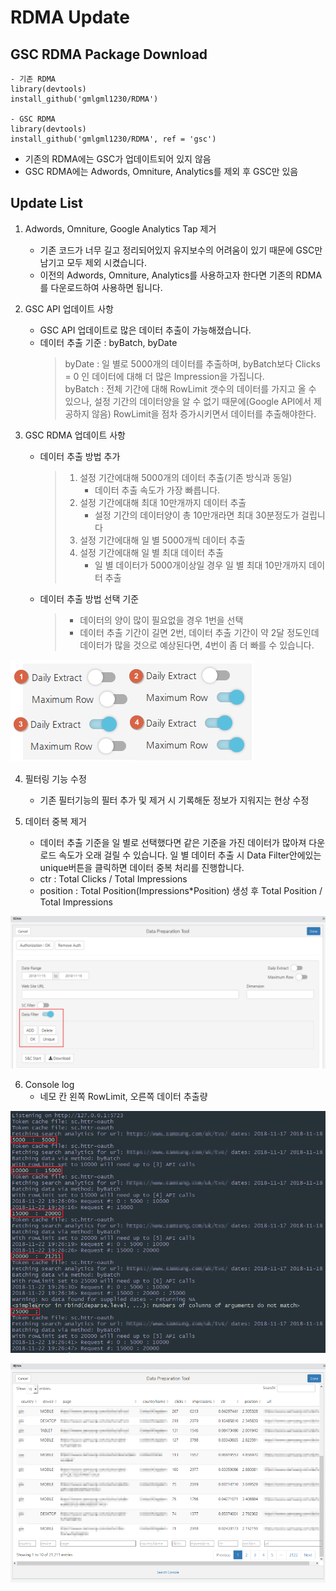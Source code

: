 # RDMA Update

## GSC RDMA Package Download

```
- 기존 RDMA
library(devtools)
install_github('gmlgml1230/RDMA')

- GSC RDMA
library(devtools)
install_github('gmlgml1230/RDMA', ref = 'gsc')
```

- 기존의 RDMA에는 GSC가 업데이트되어 있지 않음
- GSC RDMA에는 Adwords, Omniture, Analytics를 제외 후 GSC만 있음

## Update List

1. Adwords, Omniture, Google Analytics Tap 제거
    - 기존 코드가 너무 길고 정리되어있지 유지보수의 어려움이 있기 때문에 GSC만 남기고 모두 제외 시켰습니다.
    - 이전의 Adwords, Omniture, Analytics를 사용하고자 한다면 기존의 RDMA를 다운로드하여 사용하면 됩니다.

2. GSC API 업데이트 사항
    - GSC API 업데이트로 많은 데이터 추출이 가능해졌습니다.
    - 데이터 추출 기준 : byBatch, byDate
      > byDate : 일 별로 5000개의 데이터를 추출하며, byBatch보다 Clicks = 0 인 데이터에 대해 더 많은 Impression을 가집니다.  
      > byBatch : 전체 기간에 대해 RowLimit 갯수의 데이터를 가지고 올 수 있으나, 설정 기간의 데이터양을 알 수 없기 때문에(Google API에서 제공하지 않음) RowLimit을 점차 증가시키면서 데이터를 추출해야한다.

3. GSC RDMA 업데이트 사항
    - 데이터 추출 방법 추가
      > 1. 설정 기간에대해 5000개의 데이터 추출(기존 방식과 동일)
      >     - 데이터 추출 속도가 가장 빠릅니다.
      > 2. 설정 기간에대해 최대 10만개까지 데이터 추출
      >     - 설정 기간의 데이터양이 총 10만개라면 최대 30분정도가 걸립니다
      > 3. 설정 기간에대해 일 별 5000개씩 데이터 추출
      > 4. 설정 기간에대해 일 별 최대 데이터 추출
      >     - 일 별 데이터가 5000개이상일 경우 일 별 최대 10만개까지 데이터 추출

    - 데이터 추출 방법 선택 기준
      > - 데이터의 양이 많이 필요없을 경우 1번을 선택  
      > - 데이터 추출 기간이 길면 2번, 데이터 추출 기간이 약 2달 정도인데 데이터가 많을 것으로 예상된다면, 4번이 좀 더 빠를 수 있습니다.

![](assets/markdown-img-paste-20181122192427722.png)          

4. 필터링 기능 수정
    - 기존 필터기능의 필터 추가 및 제거 시 기록해둔 정보가 지워지는 현상 수정

5. 데이터 중복 제거
    - 데이터 추출 기준을 일 별로 선택했다면 같은 기준을 가진 데이터가 많아져 다운로드 속도가 오래 걸릴 수 있습니다. 일 별 데이터 추출 시 Data Filter안에있는 unique버튼을 클릭하면 데이터 중복 처리를 진행합니다.  
    - ctr : Total Clicks / Total Impressions  
    - position : Total Position(Impressions*Position) 생성 후 Total Position /  Total Impressions  
    
![](assets/markdown-img-paste-2018112219252335.png)

6. Console log
      - 네모 칸 왼쪽 RowLimit, 오른쪽 데이터 추출량
      
![](assets/markdown-img-paste-2018112219380723.png)

![](assets/markdown-img-paste-20181122194015561.png)
